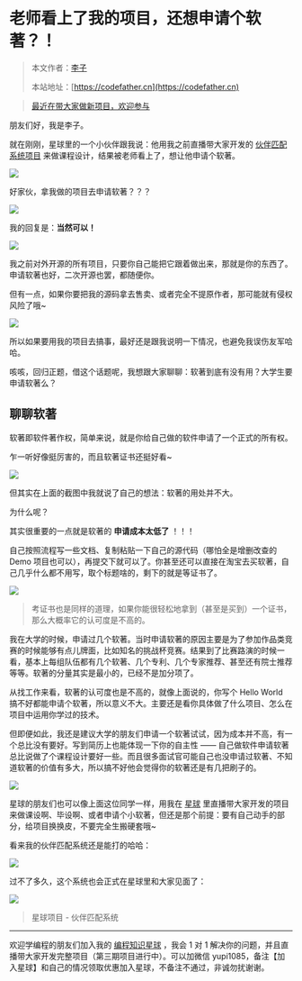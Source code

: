 # 老师看上了我的项目，还想申请个软著？！

> 本文作者：[李子](https://yuyuanweb.feishu.cn/wiki/Abldw5WkjidySxkKxU2cQdAtnah)
>
> 本站地址：[https://codefather.cn](https://codefather.cn)

> [最近在带大家做新项目，欢迎参与](https://mp.weixin.qq.com/s?__biz=MzI1NDczNTAwMA==&mid=2247529515&idx=1&sn=eb5e2af507ce35e3c4159dad7e1424f1&chksm=e9c293dcdeb51acac148fd14c0677ab3c1076c47ab52a33ffe7d682a3e1d1d8f37c4d3c7d167&token=1411297570&lang=zh_CN&scene=21#wechat_redirect)

朋友们好，我是李子。

就在刚刚，星球里的一个小伙伴跟我说：他用我之前直播带大家开发的 [伙伴匹配系统项目](http://mp.weixin.qq.com/s?__biz=MzI1NDczNTAwMA==&mid=2247527878&idx=1&sn=00ef3e8862cec2570eeb2e74a232c700&chksm=e9c28a31deb5032784071939437fba3fd6fdb810f0f849aa90536259d8d8bc25453328b86c12&scene=21#wechat_redirect) 来做课程设计，结果被老师看上了，想让他申请个软著。

![](https://pic.yupi.icu/5563/202311051545061.png)

好家伙，拿我做的项目去申请软著？？？

![](https://pic.yupi.icu/5563/202311051545874.png)

我的回复是：**当然可以！**

![](https://pic.yupi.icu/5563/202311051545973.png)

我之前对外开源的所有项目，只要你自己能把它跟着做出来，那就是你的东西了。申请软著也好，二次开源也罢，都随便你。

但有一点，如果你要把我的源码拿去售卖、或者完全不提原作者，那可能就有侵权风险了哦~

![](https://pic.yupi.icu/5563/202311051545550.png)

所以如果要用我的项目去搞事，最好还是跟我说明一下情况，也避免我误伤友军哈哈。

咳咳，回归正题，借这个话题呢，我想跟大家聊聊：软著到底有没有用？大学生要申请软著么？

## 聊聊软著

软著即软件著作权，简单来说，就是你给自己做的软件申请了一个正式的所有权。

乍一听好像挺厉害的，而且软著证书还挺好看~

![](https://pic.yupi.icu/5563/202311051545348.png)

但其实在上面的截图中我就说了自己的想法：软著的用处并不大。

为什么呢？

其实很重要的一点就是软著的 **申请成本太低了** ！！！

自己按照流程写一些文档、复制粘贴一下自己的源代码（哪怕全是增删改查的 Demo 项目也可以），再提交下就可以了。你甚至还可以直接在淘宝去买软著，自己几乎什么都不用写，取个标题啥的，剩下的就是等证书了。

![](https://pic.yupi.icu/5563/202311051545064.png)

> 考证书也是同样的道理，如果你能很轻松地拿到（甚至是买到）一个证书，那么大概率它的认可度是不高的。

我在大学的时候，申请过几个软著。当时申请软著的原因主要是为了参加作品类竞赛的时候能够有点儿牌面，比如知名的挑战杯竞赛。结果到了比赛路演的时候一看，基本上每组队伍都有几个软著、几个专利、几个专家推荐、甚至还有院士推荐等等。软著的分量其实是最小的，已经不是加分项了。

从找工作来看，软著的认可度也是不高的，就像上面说的，你写个 Hello World 搞不好都能申请个软著，所以意义不大。主要还是看你具体做了什么项目、怎么在项目中运用你学过的技术。

但即便如此，我还是建议大学的朋友们申请一个软著试试，因为成本并不高，有一个总比没有要好。写到简历上也能体现一下你的自主性 —— 自己做软件申请软著总比说做了个课程设计要好一些。而且很多面试官可能自己也没申请过软著、不知道软著的价值有多大，所以搞不好他会觉得你的软著还是有几把刷子的。

![](https://pic.yupi.icu/5563/202311051545260.png)

星球的朋友们也可以像上面这位同学一样，用我在 [星球](https://mp.weixin.qq.com/s?__biz=MzI1NDczNTAwMA==&mid=2247524980&idx=2&sn=9ddcdb6c52aa096ed4c5ad0ced946a7d&chksm=e9c28583deb50c95f3c2665713a8bbc372c68332b3bfb846cf4b23af3f1cc07164832a291335&token=689599617&lang=zh_CN&scene=21#wechat_redirect) 里直播带大家开发的项目来做课设啊、毕设啊、或者申请个小软著，但还是那个前提：要有自己动手的部分，给项目换换皮，不要完全生搬硬套哦~

看来我的伙伴匹配系统还是能打的哈哈：

![](https://pic.yupi.icu/5563/202311051545253.png)

过不了多久，这个系统也会正式在星球里和大家见面了：

![](https://pic.yupi.icu/5563/202311051545732.png)

> 星球项目 - 伙伴匹配系统



------


欢迎学编程的朋友们加入我的 [编程知识星球](https://mp.weixin.qq.com/s?__biz=MzI1NDczNTAwMA==&mid=2247524980&idx=2&sn=9ddcdb6c52aa096ed4c5ad0ced946a7d&chksm=e9c28583deb50c95f3c2665713a8bbc372c68332b3bfb846cf4b23af3f1cc07164832a291335&token=689599617&lang=zh_CN&scene=21#wechat_redirect) ，我会 1 对 1 解决你的问题，并且直播带大家开发完整项目（第三期项目进行中）。可以加微信 yupi1085，备注【加入星球】和自己的情况领取优惠加入星球，不备注不通过，非诚勿扰谢谢。